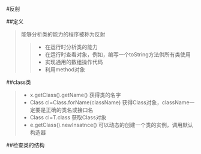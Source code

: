 #反射

##定义
> 能够分析类的能力的程序被称为反射
>>+ 在运行时分析类的能力
>>+ 在运行时查看对象，例如，编写一个toString方法供所有类使用
>>+ 实现通用的数组操作代码
>>+ 利用method对象

##class类
>+ x.getClass().getName() 获得类的名字
>+ Class cl=Class.forName(className) 获得Class对象，className一定要是正确的类名或接口名
>+ Class cl=T.class 获取Class对象
>+ e.getClass().newInsatnce() 可以动态的创建一个类的实例，调用默认构造器

##检查类的结构
